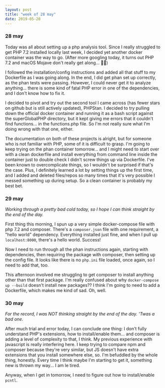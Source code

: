 ```yaml
---
layout: post
title: "week of 28 may"
date: 2019-05-28
---
```


### 28 may

Today was all about setting up a php analysis tool. Since I really struggled to get PHP 7.2 installed locally last week, I decided yet another docker container was the way to go. (After more googling today, it turns out PHP 7.2 and macOS Mojave don't really get along... :woman_shrugging:)

I followed the installation/config instructions and added all that stuff to my Dockerfile as I was going along. In the end, I did get phan set up correctly, as the phan tests were passing. However, I could never get it to analyze anything... there is some kind of fatal PHP error in one of the dependencies, and I don't know how to fix it.

I decided to pivot and try out the second tool I came across (has fewer stars on github but is still actively updated), PHPStan. I decided to try pulling down the official docker container and running it as a bash script against the superGlobalPHP directory, but it kept giving me errors that it couldn't find functions... in the functions.php file. So I'm not really sure what I'm doing wrong with that one, either. 

The documentation on both of these projects is alright, but for someone who is not familiar with PHP, some of it is difficult to grasp. I'm going to keep trying on the phan container tomorrow... and I might need to start over with a clean dockerfile and install everything from command line inside the container just to double check I didn't screw things up via Dockerfile. I've been known to overcomplicate things, so I wouldn't be surprised if that's the case. Plus, I definitely learned a lot by setting things up the first time, and I added and deleted files/repos so many times that it's very possible I messed something up during setup. So a clean container is probably my best bet.

### 29 may

*Working through a pretty bad cold today, so I hope I can think straight by the end of the day.*

First thing this morning, I spun up a very simple docker-compose file with php 7.2 and composer. There's a `composer.json` file with one requirement, a "hello world" dependency. Everything installed just fine, and when I pull up `localhost:8000`, there's a hello world. Success!

Now I need to run through all the phan instructions again, starting with dependencies, then requiring the package with composer, then setting up the config file. It looks like there is no `php.ini` file loaded, once again, so I need to add that, too.

This afternoon involved me struggling to get composer to install anything other than that first package. I'm really confused about why `docker-compose up --build` doesn't install new packages?? I think I'm going to need to add a Dockerfile, which makes me kind of sad. Oh, well.

### 30 may

*For the record, I was NOT thinking straight by the end of the day. 'Twas a bad one.*

After much trial and error today, I can conclude one thing: I don't fully understand PHP's extensions, how to install/enable them... and composer is adding a level of complexity to that, I think. My previous experience with javascript is really interfering here. I keep trying to compare npm and composer because they're very similar, but JS doesn't have extra extensions that you install somewhere else, so. I'm befuddled by the whole thing, honestly. Every time I think maybe I'm starting to get it, something new is thrown my way... I am le tired.

Anyway, when I get in tomorrow, I need to figure out how to install/enable `pcntl`. 


